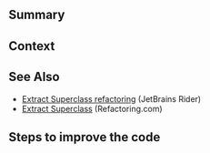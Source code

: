 
## Summary

## Context

## See Also

* [Extract Superclass refactoring](https://www.jetbrains.com/help/rider/Refactorings__Extract_Superclass.html) (JetBrains Rider)
* [Extract Superclass](https://refactoring.com/catalog/extractSuperclass.html) (Refactoring.com)

## Steps to improve the code
